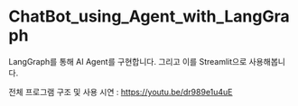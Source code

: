 # ChatBot_using_Agent_with_LangGraph
LangGraph를 통해 AI Agent를 구현합니다. 그리고 이를 Streamlit으로 사용해봅니다.

전체 프로그램 구조 및 사용 시연 : https://youtu.be/dr989e1u4uE
